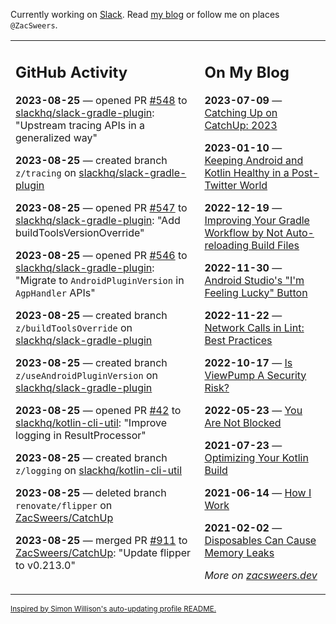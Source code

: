 Currently working on [Slack](https://slack.com/). Read [my blog](https://zacsweers.dev/) or follow me on places `@ZacSweers`.

<table><tr><td valign="top" width="60%">

## GitHub Activity
<!-- githubActivity starts -->
**2023-08-25** — opened PR [#548](https://github.com/slackhq/slack-gradle-plugin/pull/548) to [slackhq/slack-gradle-plugin](https://github.com/slackhq/slack-gradle-plugin): "Upstream tracing APIs in a generalized way"

**2023-08-25** — created branch `z/tracing` on [slackhq/slack-gradle-plugin](https://github.com/slackhq/slack-gradle-plugin)

**2023-08-25** — opened PR [#547](https://github.com/slackhq/slack-gradle-plugin/pull/547) to [slackhq/slack-gradle-plugin](https://github.com/slackhq/slack-gradle-plugin): "Add buildToolsVersionOverride"

**2023-08-25** — opened PR [#546](https://github.com/slackhq/slack-gradle-plugin/pull/546) to [slackhq/slack-gradle-plugin](https://github.com/slackhq/slack-gradle-plugin): "Migrate to `AndroidPluginVersion` in `AgpHandler` APIs"

**2023-08-25** — created branch `z/buildToolsOverride` on [slackhq/slack-gradle-plugin](https://github.com/slackhq/slack-gradle-plugin)

**2023-08-25** — created branch `z/useAndroidPluginVersion` on [slackhq/slack-gradle-plugin](https://github.com/slackhq/slack-gradle-plugin)

**2023-08-25** — opened PR [#42](https://github.com/slackhq/kotlin-cli-util/pull/42) to [slackhq/kotlin-cli-util](https://github.com/slackhq/kotlin-cli-util): "Improve logging in ResultProcessor"

**2023-08-25** — created branch `z/logging` on [slackhq/kotlin-cli-util](https://github.com/slackhq/kotlin-cli-util)

**2023-08-25** — deleted branch `renovate/flipper` on [ZacSweers/CatchUp](https://github.com/ZacSweers/CatchUp)

**2023-08-25** — merged PR [#911](https://github.com/ZacSweers/CatchUp/pull/911) to [ZacSweers/CatchUp](https://github.com/ZacSweers/CatchUp): "Update flipper to v0.213.0"
<!-- githubActivity ends -->
</td><td valign="top" width="40%">

## On My Blog
<!-- blog starts -->
**2023-07-09** — [Catching Up on CatchUp: 2023](https://www.zacsweers.dev/catching-up-on-catchup-2023/)

**2023-01-10** — [Keeping Android and Kotlin Healthy in a Post-Twitter World](https://www.zacsweers.dev/keeping-android-healthy/)

**2022-12-19** — [Improving Your Gradle Workflow by Not Auto-reloading Build Files](https://www.zacsweers.dev/improving-your-workflow-by-not-auto-reloading-build-files/)

**2022-11-30** — [Android Studio's "I'm Feeling Lucky" Button](https://www.zacsweers.dev/android-studios-im-feeling-lucky-button/)

**2022-11-22** — [Network Calls in Lint: Best Practices](https://www.zacsweers.dev/network-calls-in-lint-best-practices/)

**2022-10-17** — [Is ViewPump A Security Risk?](https://www.zacsweers.dev/is-viewpump-a-security-risk/)

**2022-05-23** — [You Are Not Blocked](https://www.zacsweers.dev/you-are-not-blocked/)

**2021-07-23** — [Optimizing Your Kotlin Build](https://www.zacsweers.dev/optimizing-your-kotlin-build/)

**2021-06-14** — [How I Work](https://www.zacsweers.dev/how-i-work/)

**2021-02-02** — [Disposables Can Cause Memory Leaks](https://www.zacsweers.dev/disposables-can-cause-memory-leaks/)
<!-- blog ends -->
_More on [zacsweers.dev](https://zacsweers.dev/)_
</td></tr></table>

<sub><a href="https://simonwillison.net/2020/Jul/10/self-updating-profile-readme/">Inspired by Simon Willison's auto-updating profile README.</a></sub>